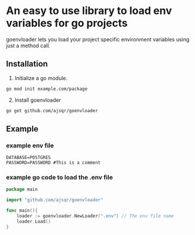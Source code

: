 # An easy to use library to load env variables for go projects

goenvloader lets you load your project specific environment variables using just a method call.

## Installation
1. Initialize a go module. 
```sh
go mod init example.com/package
```
2. Install goenvloader 
```sh
go get github.com/ajsqr/goenvloader
```

## Example

### example env file
```.env
DATABASE=POSTGRES
PASSWORD=PASSWORD #This is a comment
```

### example go code to load the .env file
```go
package main

import "github.com/ajsqr/goenvloader"

func main(){
    loader := goenvloader.NewLoader(".env") // The env file name
    loader.Load()
}
```
